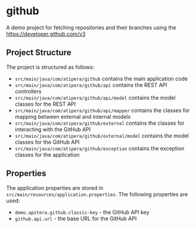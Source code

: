 # github

A demo project for fetching repositories and their branches using the https://developer.github.com/v3

## Project Structure

The project is structured as follows:

- `src/main/java/com/atipera/github` contains the main application code
- `src/main/java/com/atipera/github/api` contains the REST API controllers
- `src/main/java/com/atipera/github/api/model` contains the model classes for the REST API
- `src/main/java/com/atipera/github/api/mapper` contains the classes for mapping between external and internal models
- `src/main/java/com/atipera/github/external` contains the classes for interacting with the GitHub API
- `src/main/java/com/atipera/github/external/model` contains the model classes for the GitHub API
- `src/main/java/com/atipera/github/exception` contains the exception classes for the application

## Properties

The application properties are stored in `src/main/resources/application.properties`. The following properties are used:

- `demo.apitera.github.classic-key` - the GitHub API key
- `github.api.url` - the base URL for the GitHub API
